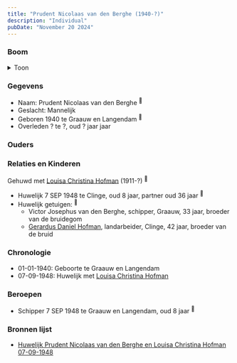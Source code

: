 ```yaml
---
title: "Prudent Nicolaas van den Berghe (1940-?)"
description: "Individual"
pubDate: "November 20 2024"
---
```


### Boom
<details><summary>Toon</summary>

![test](https://www.plantuml.com/plantuml/svg/ZP9FQy904CNl-oa6FVGanCRwZw2Ie6r1Mg7UPP8TaoMRNTdTL8ButRjgi9vARyERVMz-Eyp2EZIkhYIpfL07D5X1YbcP6rqhdcYf3JY3oleMASSAmGaoOJ99jvggWskWeYebOs-ITMH8k-P0x24rasWjd1W0nDfmCjj2PAKYQwEeGg5cCmZPcR4ds5n7MSPkbix6rDmBy24oBH4jVAC2hq1C9Y-e0rvw3uBdKG3tgEuoNBsiOZ_lj1Sa-HcYQOffiqkrSvAcC-XF1W6y6iJw23vhZIednR5wCDYobdA7YkyoewrDjQVrpZdCBw0jtLhNmY8aXH7M2ONmflSLgZlLS0ZGNSNBS1d-GJE6psJhcVfzIAJmAF_5Q2cYwP4uzqRV6C7NSdFvt_WAiGg2O3A0hXHvuHgIKXyzo9crA-lrsXUifVqLsC9lnD_63m00)
</details>

### Gegevens
- Naam: Prudent Nicolaas van den Berghe <sup><a href="../s00446/" style="text-decoration:none" title="Huwelijk Prudent Nicolaas van den Berghe en Louisa Christina Hofman 07-09-1948 ">:link:</a></sup>
- Geslacht: Mannelijk
- Geboren 1940 te Graauw en Langendam <sup><a href="../s00446/" style="text-decoration:none" title="Huwelijk Prudent Nicolaas van den Berghe en Louisa Christina Hofman 07-09-1948 ">:link:</a></sup>
- Overleden ? te ?, oud ? jaar jaar 

### Ouders

### Relaties en Kinderen

Gehuwd met [Louisa Christina Hofman](../i00266/) (1911-?) <sup><a href="../s00446/" style="text-decoration:none" title="Huwelijk Prudent Nicolaas van den Berghe en Louisa Christina Hofman 07-09-1948 ">:link:</a></sup>
- Huwelijk 7 SEP 1948 te Clinge, oud 8 jaar, partner oud 36 jaar <sup><a href="../s00446/" style="text-decoration:none" title="Huwelijk Prudent Nicolaas van den Berghe en Louisa Christina Hofman 07-09-1948 ">:link:</a></sup>
- Huwelijk getuigen:  <sup><a href="../s00446/" style="text-decoration:none" title="Huwelijk Prudent Nicolaas van den Berghe en Louisa Christina Hofman 07-09-1948 ">:link:</a></sup>
  - Victor Josephus van den Berghe, schipper, Graauw, 33 jaar, broeder van de bruidegom
  - [Gerardus Daniel Hofman](../i00264/), landarbeider, Clinge, 42 jaar, broeder van de bruid

### Chronologie
- 01-01-1940: Geboorte te Graauw en Langendam
- 07-09-1948: Huwelijk met [Louisa Christina Hofman](../i00266/)

### Beroepen
- Schipper 7 SEP 1948 te Graauw en Langendam, oud 8 jaar <sup><a href="../s00446/" style="text-decoration:none" title="Huwelijk Prudent Nicolaas van den Berghe en Louisa Christina Hofman 07-09-1948 ">:link:</a></sup>

### Bronnen lijst
- [Huwelijk Prudent Nicolaas van den Berghe en Louisa Christina Hofman 07-09-1948 ](../s00446/)